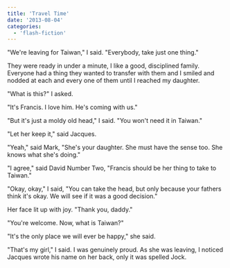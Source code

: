 ```yaml
---
title: 'Travel Time'
date: '2013-08-04'
categories:
  - 'flash-fiction'
---
```


"We're leaving for Taiwan," I said. "Everybody, take just one thing."

<!-- truncate -->


They were ready in under a minute, I like a good, disciplined family. Everyone
had a thing they wanted to transfer with them and I smiled and nodded at each
and every one of them until I reached my daughter.

"What is this?" I asked.

"It's Francis. I love him. He's coming with us."

"But it's just a moldy old head," I said. "You won't need it in Taiwan."

"Let her keep it," said Jacques.

"Yeah," said Mark, "She's your daughter. She must have the sense too. She knows
what she's doing."

"I agree," said David Number Two, "Francis should be her thing to take to
Taiwan."

"Okay, okay," I said, "You can take the head, but only because your fathers
think it's okay. We will see if it was a good decision."

Her face lit up with joy. "Thank you, daddy."

"You're welcome. Now, what is Taiwan?"

"It's the only place we will ever be happy," she said.

"That's my girl," I said. I was genuinely proud. As she was leaving, I noticed
Jacques wrote his name on her back, only it was spelled Jock.
